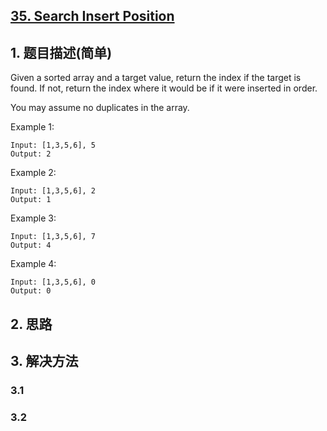 ## [35. Search Insert Position](https://leetcode-cn.com/problems/search-insert-position/)

## 1. 题目描述(简单)

Given a sorted array and a target value, return the index if the target is found. If not, return the index where it would be if it were inserted in order.

You may assume no duplicates in the array.

Example 1:
```
Input: [1,3,5,6], 5
Output: 2
```
Example 2:
```
Input: [1,3,5,6], 2
Output: 1
```
Example 3:
```
Input: [1,3,5,6], 7
Output: 4
```
Example 4:
```
Input: [1,3,5,6], 0
Output: 0
```
## 2. 思路

## 3. 解决方法

### 3.1

### 3.2 




